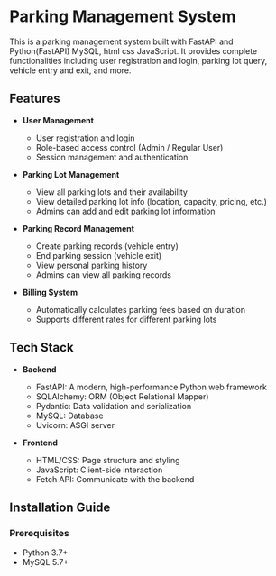 # Parking Management System

This is a parking management system built with FastAPI and Python(FastAPI) MySQL, html css JavaScript. It provides complete functionalities including user registration and login, parking lot query, vehicle entry and exit, and more.

## Features

- **User Management**
  - User registration and login
  - Role-based access control (Admin / Regular User)
  - Session management and authentication

- **Parking Lot Management**
  - View all parking lots and their availability
  - View detailed parking lot info (location, capacity, pricing, etc.)
  - Admins can add and edit parking lot information

- **Parking Record Management**
  - Create parking records (vehicle entry)
  - End parking session (vehicle exit)
  - View personal parking history
  - Admins can view all parking records

- **Billing System**
  - Automatically calculates parking fees based on duration
  - Supports different rates for different parking lots

## Tech Stack

- **Backend**
  - FastAPI: A modern, high-performance Python web framework
  - SQLAlchemy: ORM (Object Relational Mapper)
  - Pydantic: Data validation and serialization
  - MySQL: Database
  - Uvicorn: ASGI server

- **Frontend**
  - HTML/CSS: Page structure and styling
  - JavaScript: Client-side interaction
  - Fetch API: Communicate with the backend

## Installation Guide

### Prerequisites

- Python 3.7+
- MySQL 5.7+


